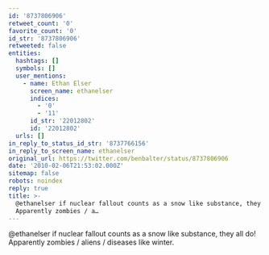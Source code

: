 ```yaml
---
id: '8737806906'
retweet_count: '0'
favorite_count: '0'
id_str: '8737806906'
retweeted: false
entities:
  hashtags: []
  symbols: []
  user_mentions:
    - name: Ethan Elser
      screen_name: ethanelser
      indices:
        - '0'
        - '11'
      id_str: '22012802'
      id: '22012802'
  urls: []
in_reply_to_status_id_str: '8737766156'
in_reply_to_screen_name: ethanelser
original_url: https://twitter.com/benbalter/status/8737806906
date: '2010-02-06T21:53:02.000Z'
sitemap: false
robots: noindex
reply: true
title: >-
  @ethanelser if nuclear fallout counts as a snow like substance, they all do! 
  Apparently zombies / a…
---
```


@ethanelser if nuclear fallout counts as a snow like substance, they all do!  Apparently zombies / aliens / diseases like winter.
